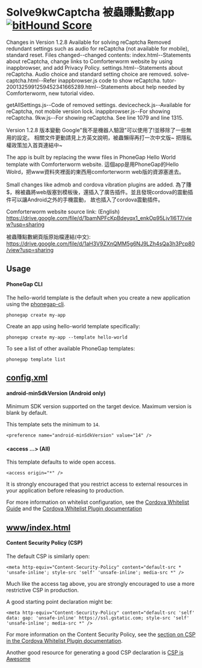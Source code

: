 # Solve9kwCaptcha 被蟲賺點數app [![bitHound Score][bithound-img]][bithound-url]

Changes in Version 1.2.8
Available for solving reCaptcha
Removed redundant settings such as audio for reCaptcha (not available for mobile), standard reset.
Files changed--changed contents:
index.html--Statements about reCaptcha, change links to Comforterworm website by using inappbrowser, and add Privacy Policy.
settings.html--Statements about reCaptcha. Audio choice and standard setting choice are removed.
solve-captcha.html--Refer inappbrowser.js code to show reCaptcha.
tutor-2001325991259452341665289.html--Statements about help needed by Comforterworm, new tutorial video.

getAllSettings.js--Code of removed settings.
devicecheck.js--Available for reCaptcha, not mobile version lock.
inappbrowser.js--For showing reCaptcha.
9kw.js--For showing reCaptcha. See line 1079 and line 1315.

Version 1.2.8 版本變動
Google"我不是機器人驗證"可以使用了!並移除了一些無用的設定。
相關文件更動請見上方英文說明，被蟲懶得再打一次中文版~
把隱私權政策加入首頁連結中~

The app is built by replacing the www files in PhoneGap Hello World template with Comforterworm website.
這個app是用PhoneGap的Hello Wolrd，把www資料夾裡面的東西用comforterworm web版的資源塞進去。

Small changes like admob and cordova vibration plugins are added.
為了賺$，棉被蟲將web版塞到模板後，還插入了廣告插件。並且發現cordova的震動插件可以讓Android之外的手機震動，
故也插入了cordova震動插件。

Comforterworm website source link: (English)
https://drive.google.com/file/d/1bamNPFcKpBdeyqx1_enkOp95Ljv1l6T7/view?usp=sharing 

被蟲賺點數網頁版原始檔連結(中文):
https://drive.google.com/file/d/1aH3V9ZXnQMM5g6NJ9LZh4sQa3h3Pcp80/view?usp=sharing 

## Usage

#### PhoneGap CLI

The hello-world template is the default when you create a new application using the [phonegap-cli][phonegap-cli-url].

    phonegap create my-app

Create an app using hello-world template specifically:

    phonegap create my-app --template hello-world

To see a list of other available PhoneGap templates:

    phonegap template list

## [config.xml][config-xml]

#### android-minSdkVersion (Android only)

Minimum SDK version supported on the target device. Maximum version is blank by default.

This template sets the minimum to `14`.

    <preference name="android-minSdkVersion" value="14" />

#### &lt;access ...&gt; (All)

This template defaults to wide open access.

    <access origin="*" />

It is strongly encouraged that you restrict access to external resources in your application before releasing to production.

For more information on whitelist configuration, see the [Cordova Whitelist Guide][cordova-whitelist-guide] and the [Cordova Whitelist Plugin documentation][cordova-plugin-whitelist]

## [www/index.html][index-html]

#### Content Security Policy (CSP)

The default CSP is similarly open:

    <meta http-equiv="Content-Security-Policy" content="default-src * 'unsafe-inline'; style-src 'self' 'unsafe-inline'; media-src *" />

Much like the access tag above, you are strongly encouraged to use a more restrictive CSP in production.

A good starting point declaration might be:

    <meta http-equiv="Content-Security-Policy" content="default-src 'self' data: gap: 'unsafe-inline' https://ssl.gstatic.com; style-src 'self' 'unsafe-inline'; media-src *" />

For more information on the Content Security Policy, see the [section on CSP in the Cordova Whitelist Plugin documentation][cordova-plugin-whitelist-csp].

Another good resource for generating a good CSP declaration is [CSP is Awesome][csp-is-awesome]


[phonegap-cli-url]: http://github.com/phonegap/phonegap-cli
[cordova-app]: http://github.com/apache/cordova-app-hello-world
[bithound-img]: https://www.bithound.io/github/phonegap/phonegap-app-hello-world/badges/score.svg
[bithound-url]: https://www.bithound.io/github/phonegap/phonegap-app-hello-world
[config-xml]: https://github.com/phonegap/phonegap-template-hello-world/blob/master/config.xml
[index-html]: https://github.com/phonegap/phonegap-template-hello-world/blob/master/www/index.html
[cordova-whitelist-guide]: https://cordova.apache.org/docs/en/dev/guide/appdev/whitelist/index.html
[cordova-plugin-whitelist]: http://cordova.apache.org/docs/en/latest/reference/cordova-plugin-whitelist
[cordova-plugin-whitelist-csp]: http://cordova.apache.org/docs/en/latest/reference/cordova-plugin-whitelist#content-security-policy
[csp-is-awesome]: http://cspisawesome.com
